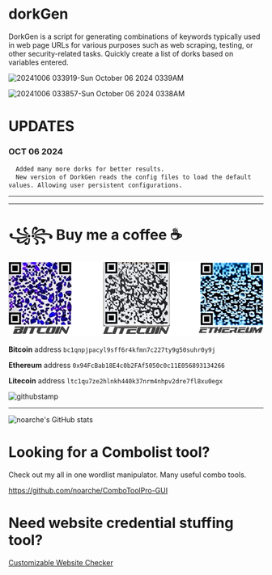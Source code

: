 # dorkGen
DorkGen is a script for generating combinations of keywords typically used in web page URLs for various purposes such as web scraping, testing, or other security-related tasks. Quickly create a list of dorks based on variables entered.

![20241006 033919-Sun October 06 2024 0339AM](https://github.com/user-attachments/assets/4e959c4f-d534-4104-ad37-0933bc06bdea)

![20241006 033857-Sun October 06 2024 0338AM](https://github.com/user-attachments/assets/db6377a5-7b9e-49e7-b8b5-53adca0be849)

# UPDATES
### OCT 06 2024
      Added many more dorks for better results. 
      New version of DorkGen reads the config files to load the default values. Allowing user persistent configurations.

-------------------------------------------------------------------
-------------------------------------------------------------------

# ꧁꧂  Buy me a coffee ☕

![qrCode](https://raw.githubusercontent.com/noarche/cd-ripper/main/unrelated-ignore/CryptoQRcodes.png)

**Bitcoin** address `bc1qnpjpacyl9sff6r4kfmn7c227ty9g50suhr0y9j`


**Ethereum** address `0x94FcBab18E4c0b2FAf5050c0c11E056893134266`


**Litecoin** address `ltc1qu7ze2hlnkh440k37nrm4nhpv2dre7fl8xu0egx`

![githubstamp](https://github.com/user-attachments/assets/d7b584e2-ba2a-442c-8783-9acb3a4781a5)


-------------------------------------------------------------------

![noarche's GitHub stats](https://github-readme-stats.vercel.app/api?username=noarche&show_icons=true&theme=transparent)

# Looking for a Combolist tool?

Check out my all in one wordlist manipulator. Many useful combo tools. 

https://github.com/noarche/ComboToolPro-GUI

# Need website credential stuffing tool?

[Customizable Website Checker](https://github.com/noarche/brute)
